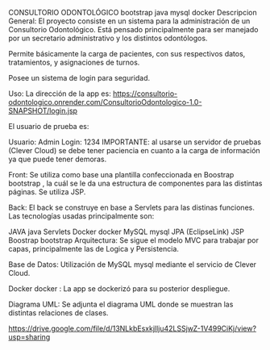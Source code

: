 CONSULTORIO ODONTOLÓGICO bootstrap java mysql docker
Descripcion General:
El proyecto consiste en un sistema para la administración de un Consultorio Odontológico. Está pensado principalmente para ser manejado por un secretario administrativo y los distintos odontólogos.

Permite básicamente la carga de pacientes, con sus respectivos datos, tratamientos, y asignaciones de turnos.

Posee un sistema de login para seguridad.

Uso:
La dirección de la app es: https://consultorio-odontologico.onrender.com/ConsultorioOdontologico-1.0-SNAPSHOT/login.jsp

El usuario de prueba es:

Usuario: Admin
Login: 1234
IMPORTANTE: al usarse un servidor de pruebas (Clever Cloud) se debe tener paciencia en cuanto a la carga de información ya que puede tener demoras.

Front:
Se utiliza como base una plantilla confeccionada en Boostrap bootstrap , la cuál se le da una estructura de componentes para las distintas páginas. Se utiliza JSP.

Back:
El back se construye en base a Servlets para las distinas funciones. Las tecnologías usadas principalmente son:

JAVA java
Servlets
Docker docker
MySQL mysql
JPA (EclipseLink)
JSP
Boostrap bootstrap
Arquitectura:
Se sigue el modelo MVC para trabajar por capas, principalmente las de Logica y Persistencia.

Base de Datos:
Utilización de MySQL mysql mediante el servicio de Clever Cloud.

Docker docker :
La app se dockerizó para su posterior despliegue.

Diagrama UML:
Se adjunta el diagrama UML donde se muestran las distintas relaciones de clases.

https://drive.google.com/file/d/13NLkbEsxkjllju42LSSjwZ-1V499CiKj/view?usp=sharing
